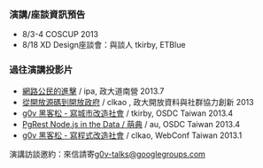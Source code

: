 <br />

### 演講/座談資訊預告

* 8/3-4 COSCUP 2013
* 8/18 XD Design座談會：與談人 tkirby, ETBlue


### 過往演講投影片

* [網路公民的進擊](https://speakerdeck.com/ipaaa/g0v-wang-lu-gong-min-de-jin-ji) / ipa, 政大道南營 2013.7
* [從開放源碼到開放政府](https://speakerdeck.com/clkao/cong-kai-fang-yuan-ma-dao-kai-fang-zheng-fu) / clkao , 政大開放資料與社群協力創新 2013
* [g0v 黑客松 - 寫城市改造社會](https://speakerdeck.com/tkirby/g0v-hei-ke-song-xie-cheng-shi-gai-zao-she-hui) / tkirby, OSDC Taiwan 2013.4
* [PgRest Node.js in the Data / 萌典](https://speakerdeck.com/audreyt/pgrest-node-dot-js-in-the-database) / au, OSDC Taiwan 2013.4
* [g0v 黑客松 - 寫程式改造社會](https://speakerdeck.com/clkao/g0v-hei-ke-song-xie-cheng-shi-gai-zao-she-hui) / clkao, WebConf Taiwan 2013.1


演講訪談邀約：來信請寄[g0v-talks@googlegroups.com](mailto:g0v-talks@googlegroups.com)

